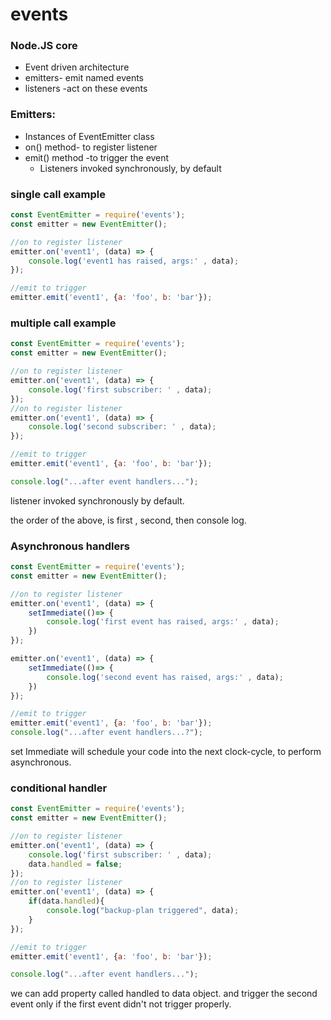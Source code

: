 # events

### Node.JS core

* Event driven architecture
* emitters- emit named events
* listeners -act on these events

### Emitters:

* Instances of EventEmitter class
* on\(\) method- to register listener
* emit\(\) method -to trigger the event
  * Listeners invoked synchronously, by default

### single call example

```javascript
const EventEmitter = require('events');
const emitter = new EventEmitter();

//on to register listener
emitter.on('event1', (data) => {
    console.log('event1 has raised, args:' , data);
});

//emit to trigger
emitter.emit('event1', {a: 'foo', b: 'bar'});
```

### multiple call example

```javascript
const EventEmitter = require('events');
const emitter = new EventEmitter();

//on to register listener
emitter.on('event1', (data) => {
    console.log('first subscriber: ' , data);
});
//on to register listener
emitter.on('event1', (data) => {
    console.log('second subscriber: ' , data);
});

//emit to trigger
emitter.emit('event1', {a: 'foo', b: 'bar'});

console.log("...after event handlers...");
```

listener invoked synchronously by default. 

the order of the above, is first , second, then console log.

### Asynchronous handlers

```javascript
const EventEmitter = require('events');
const emitter = new EventEmitter();

//on to register listener
emitter.on('event1', (data) => {
    setImmediate(()=> {
        console.log('first event has raised, args:' , data);
    })
});

emitter.on('event1', (data) => {
    setImmediate(()=> {
        console.log('second event has raised, args:' , data);
    })
});

//emit to trigger
emitter.emit('event1', {a: 'foo', b: 'bar'});
console.log("...after event handlers...?");
```

set Immediate will schedule your code into the next clock-cycle, to perform asynchronous.

### conditional handler

```javascript
const EventEmitter = require('events');
const emitter = new EventEmitter();

//on to register listener
emitter.on('event1', (data) => {
    console.log('first subscriber: ' , data);
    data.handled = false;
});
//on to register listener
emitter.on('event1', (data) => {
    if(data.handled){
        console.log("backup-plan triggered", data);
    }
});

//emit to trigger
emitter.emit('event1', {a: 'foo', b: 'bar'});

console.log("...after event handlers...");
```

we can add property called handled to data object. and trigger the second event only if the first event didn't not trigger properly.


